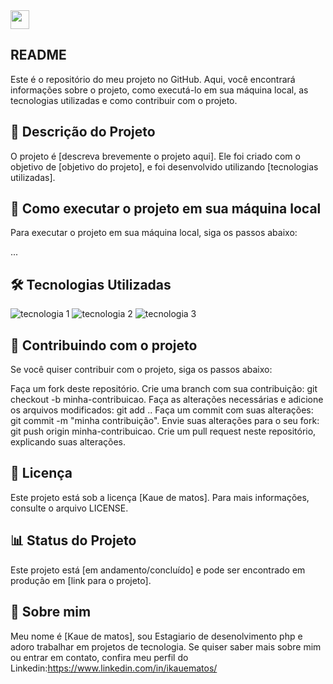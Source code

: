 <img src="https://raw.githubusercontent.com/MartinHeinz/MartinHeinz/master/wave.gif" width="30px">

## README
Este é o repositório do meu projeto no GitHub. Aqui, você encontrará informações sobre o projeto, como executá-lo em sua máquina local, as tecnologias utilizadas e como contribuir com o projeto.

## 📝 Descrição do Projeto
O projeto é [descreva brevemente o projeto aqui]. Ele foi criado com o objetivo de [objetivo do projeto], e foi desenvolvido utilizando [tecnologias utilizadas].

## 🚀 Como executar o projeto em sua máquina local
Para executar o projeto em sua máquina local, siga os passos abaixo:

...

## 🛠️ Tecnologias Utilizadas
<img src="https://img.shields.io/badge/-tecnologia%201-007ACC?style=flat-square&logo=technology&logoColor=white" alt="tecnologia 1">
<img src="https://img.shields.io/badge/-tecnologia%202-007ACC?style=flat-square&logo=technology&logoColor=white" alt="tecnologia 2">
<img src="https://img.shields.io/badge/-tecnologia%203-007ACC?style=flat-square&logo=technology&logoColor=white" alt="tecnologia 3">

## 🤝 Contribuindo com o projeto
Se você quiser contribuir com o projeto, siga os passos abaixo:

Faça um fork deste repositório.
Crie uma branch com sua contribuição: git checkout -b minha-contribuicao.
Faça as alterações necessárias e adicione os arquivos modificados: git add ..
Faça um commit com suas alterações: git commit -m "minha contribuição".
Envie suas alterações para o seu fork: git push origin minha-contribuicao.
Crie um pull request neste repositório, explicando suas alterações.

## 📝 Licença
Este projeto está sob a licença [Kaue de matos]. Para mais informações, consulte o arquivo LICENSE.

## 📊 Status do Projeto
Este projeto está [em andamento/concluído] e pode ser encontrado em produção em [link para o projeto].

## 📌 Sobre mim
Meu nome é [Kaue de matos], sou Estagiario de desenolvimento php e adoro trabalhar em projetos de tecnologia. Se quiser saber mais sobre mim ou entrar em contato, confira meu perfil do Linkedin:https://www.linkedin.com/in/ikauematos/
